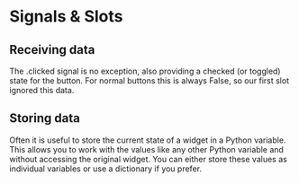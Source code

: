 # Signals & Slots

## Receiving data
The .clicked signal is no exception, also providing a checked (or toggled) state for the button. For normal buttons this is always False, so our first slot ignored this data.

## Storing data
Often it is useful to store the current state of a widget in a Python variable. This allows you to work with the values like any other Python variable and without accessing the original widget. You can either store these values as individual variables or use a dictionary if you prefer. 

